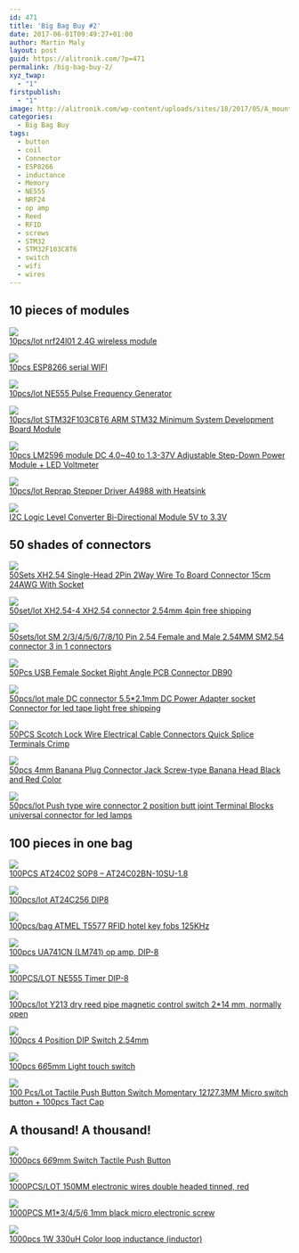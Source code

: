 ```yaml
---
id: 471
title: 'Big Bag Buy #2'
date: 2017-06-01T09:49:27+01:00
author: Martin Maly
layout: post
guid: https://alitronik.com/?p=471
permalink: /big-bag-buy-2/
xyz_twap:
  - "1"
firstpublish:
  - "1"
image: http://alitronik.com/wp-content/uploads/sites/18/2017/05/A_mountain_of_resistors.jpg
categories:
  - Big Bag Buy
tags:
  - button
  - coil
  - Connector
  - ESP8266
  - inductance
  - Memory
  - NE555
  - NRF24
  - op amp
  - Reed
  - RFID
  - screws
  - STM32
  - STM32F103C8T6
  - switch
  - wifi
  - wires
---
```

## 10 pieces of modules

<a href="http://s.click.aliexpress.com/e/J6UbQzR" target="_parent"><img src="//ae01.alicdn.com/kf/HTB1ue17RpXXXXbRXpXXq6xXFXXXs/-font-b-10pcs-b-font-lot-nrf24l01-24l01-2-4g-wireless-font-b-module-b.jpg_220x220.jpg" /><span style="display: block;">10pcs/lot nrf24l01 2.4G wireless module</span></a>

<a href="http://s.click.aliexpress.com/e/m6Eurb2" target="_parent"><img src="//ae01.alicdn.com/kf/HTB1uByHQFXXXXbsXVXXq6xXFXXXP/-font-b-10pcs-b-font-ESP8266-serial-WIFI-wireless-font-b-module-b-font-wireless.jpg_220x220.jpg" /><span style="display: block;">10pcs ESP8266 serial WIFI</span></a>

<a href="http://s.click.aliexpress.com/e/q7IU3R7" target="_parent"><img src="//ae01.alicdn.com/kf/HTB1UIuVLpXXXXadXVXXq6xXFXXX3/-font-b-10pcs-b-font-lot-NE555-Pulse-Frequency-Duty-Cycle-Adjustable-font-b-Module.jpg_220x220.jpg" /><span style="display: block;">10pcs/lot NE555 Pulse Frequency Generator</span></a>

<a href="http://s.click.aliexpress.com/e/rVzFm62" target="_parent"><img src="//ae01.alicdn.com/kf/HTB1WSbiMVXXXXbjXVXXq6xXFXXXP/-font-b-10pcs-b-font-lot-STM32F103C8T6-ARM-STM32-Minimum-System-Development-Board-font-b.jpg_220x220.jpg" /><span style="display: block;">10pcs/lot STM32F103C8T6 ARM STM32 Minimum System Development Board Module</span></a>

<a href="http://s.click.aliexpress.com/e/ZNFAUBQ" target="_parent"><img src="//ae01.alicdn.com/kf/HTB1ZkrTQFXXXXbMXpXXq6xXFXXX4/-font-b-10pcs-b-font-LM2596-font-b-module-b-font-DC-4-0-40.jpg_220x220.jpg" /><span style="display: block;">10pcs LM2596 module DC 4.0~40 to 1.3-37V Adjustable Step-Down Power Module + LED Voltmeter</span></a>

<a href="http://s.click.aliexpress.com/e/qV7qF2J" target="_parent"><img src="//ae01.alicdn.com/kf/HTB11ZJIIpXXXXa5XXXXq6xXFXXX4/Free-Shipping-font-b-10pcs-b-font-lot-Reprap-Stepper-Driver-A4988-Stepper-Motor-Driver-font.jpg_220x220.jpg" /><span style="display: block;">10pcs/lot Reprap Stepper Driver A4988 with Heatsink</span></a>

<a href="http://s.click.aliexpress.com/e/UjQnQFa" target="_parent"><img src="//ae01.alicdn.com/kf/HTB1hg27QXXXXXc0aXXXq6xXFXXXb/B0026-Free-shipping-font-b-10pcs-b-font-UART-SPI-Four-Channel-IIC-I2C-Logic-Level.jpg_220x220.jpg" /><span style="display: block;">I2C Logic Level Converter Bi-Directional Module 5V to 3.3V</span></a>

## 50 shades of connectors

<a href="http://s.click.aliexpress.com/e/3NVZrBA" target="_parent"><img src="//ae01.alicdn.com/kf/HTB18.iPOpXXXXa9apXXq6xXFXXXL/-font-b-50Sets-b-font-XH-Pitch-2-54mm-Single-Head-2Pin-2Way-Wire-To.jpg_220x220.jpg" /><span style="display: block;">50Sets XH2.54 Single-Head 2Pin 2Way Wire To Board Connector 15cm 24AWG With Socket</span></a>

<a href="http://s.click.aliexpress.com/e/7aMFqzn" target="_parent"><img src="//ae01.alicdn.com/kf/HTB1OdzzLpXXXXXdXVXXq6xXFXXX1/-font-b-50set-b-font-lot-font-b-XH2-54-b-font-4-font-b.jpg_220x220.jpg" /><span style="display: block;">50set/lot XH2.54-4 XH2.54 connector 2.54mm 4pin free shipping</span></a>

<a href="http://s.click.aliexpress.com/e/ZZnYVb6" target="_parent"><img src="//ae01.alicdn.com/kf/HTB1bBckQVXXXXb_XXXXq6xXFXXX6/-font-b-50sets-b-font-lot-SM-2-3-4-5-6-7-8-10.jpg_220x220.jpg" /><span style="display: block;">50sets/lot SM 2/3/4/5/6/7/8/10 Pin 2.54 Female and Male 2.54MM SM2.54 connector 3 in 1 connectors</span></a>

<a href="http://s.click.aliexpress.com/e/ZrNVfAq" target="_parent"><img src="//ae01.alicdn.com/kf/HTB1QaxwJVXXXXbEXpXXq6xXFXXXu/-font-b-50Pcs-b-font-b-type-usb-jack-font-b-connector-b-font-printer.jpg_220x220.jpg" /><span style="display: block;">50Pcs USB Female Socket Right Angle PCB Connector DB90</span></a>

<a href="http://s.click.aliexpress.com/e/zzzZrfq" target="_parent"><img src="//ae01.alicdn.com/kf/HTB1s5itRpXXXXX2apXXq6xXFXXXh/SXZM-font-b-50pcs-b-font-lot-male-DC-font-b-connector-b-font-5-5.jpg_220x220.jpg" /><span style="display: block;">50pcs/lot male DC connector 5.5*2.1mm DC Power Adapter socket Connector for led tape light free shipping</span></a>

<a href="http://s.click.aliexpress.com/e/YbmAIu7" target="_parent"><img src="//ae01.alicdn.com/kf/HTB1l6bjMXXXXXaOaXXXq6xXFXXXo/-font-b-50PCS-b-font-Scotch-Lock-Wire-Electrical-Cable-font-b-Connectors-b-font.jpg_220x220.jpg" /><span style="display: block;">50PCS Scotch Lock Wire Electrical Cable Connectors Quick Splice Terminals Crimp</span></a>

<a href="http://s.click.aliexpress.com/e/bAAAIem" target="_parent"><img src="//ae01.alicdn.com/kf/HTB1BVE5NVXXXXbKXXXXq6xXFXXX1/-font-b-50pcs-b-font-4mm-Banana-Plug-font-b-Connector-b-font-Jack-Screw.jpg_220x220.jpg" /><span style="display: block;">50pcs 4mm Banana Plug Connector Jack Screw-type Banana Head Black and Red Color</span></a>

<a href="http://s.click.aliexpress.com/e/rnIuz7y" target="_parent"><img src="//ae01.alicdn.com/kf/HTB1_khnNXXXXXcyXVXXq6xXFXXXP/-font-b-50pcs-b-font-lot-Push-type-wire-font-b-connector-b-font-2P.jpg_220x220.jpg" /><span style="display: block;">50pcs/lot Push type wire connector 2 position butt joint Terminal Blocks universal connector for led lamps</span></a>

## 100 pieces in one bag

<a href="http://s.click.aliexpress.com/e/2vJyJ6a" target="_parent"><img src="//ae01.alicdn.com/kf/HTB1gi9xNXXXXXc6XXXXq6xXFXXX9/Free-Shipping-font-b-100PCS-b-font-AT24C02-24C02-font-b-ATMEL-b-font-SOP8-AT24C02BN.jpg_220x220.jpg" /><span style="display: block;">100PCS AT24C02 SOP8 &#8211; AT24C02BN-10SU-1.8</span></a>

<a href="http://s.click.aliexpress.com/e/mEMJ6eq" target="_parent"><img src="//ae01.alicdn.com/kf/HTB126TUOVXXXXanXFXXq6xXFXXXe/Free-shipping-font-b-100pcs-b-font-lot-AT24C256-24C256-DIP8-memory-new.jpg_220x220.jpg" /><span style="display: block;">100pcs/lot AT24C256 DIP8</span></a>

<a href="http://s.click.aliexpress.com/e/M7A6Iiq" target="_parent"><img src="//ae01.alicdn.com/kf/HTB1QwVlPVXXXXawXXXXq6xXFXXXm/-font-b-100pcs-b-font-bag-font-b-ATMEL-b-font-T5577-RFID-hotel-key.jpg_220x220.jpg" /><span style="display: block;">100pcs/bag ATMEL T5577 RFID hotel key fobs 125KHz</span></a>

<a href="http://s.click.aliexpress.com/e/Un2fYrN" target="_parent"><img src="//ae01.alicdn.com/kf/HTB1MkSyMpXXXXccXVXXq6xXFXXXz/Free-Shipping-font-b-100pcs-b-font-DIP8-font-b-IC-b-font-UA741CN-UA741CP-UA741.jpg_220x220.jpg" /><span style="display: block;">100pcs UA741CN (LM741) op amp, DIP-8</span></a>

<a href="http://s.click.aliexpress.com/e/VN3vvRR" target="_parent"><img src="//ae01.alicdn.com/kf/HTB139AVIXXXXXcjXVXXq6xXFXXXD/-font-b-100PCS-b-font-LOT-New-font-b-NE555-b-font-NE555P-NE555N-555.jpg_220x220.jpg" /><span style="display: block;">100PCS/LOT NE555 Timer DIP-8</span></a>

<a href="http://s.click.aliexpress.com/e/RNFuFqv" target="_parent"><img src="//ae01.alicdn.com/kf/HTB1_.kpNXXXXXbdXXXXq6xXFXXXW/-font-b-100pcs-b-font-lot-Y213-Dry-Reed-Pipe-Magnetic-Control-font-b-Switch.jpg_220x220.jpg" /><span style="display: block;">100pcs/lot Y213 dry reed pipe magnetic control switch 2*14 mm, normally open</span></a>

<a href="http://s.click.aliexpress.com/e/AEQJU3Z" target="_parent"><img src="//ae01.alicdn.com/kf/HTB1r8tBKFXXXXbaXFXXq6xXFXXX2/Free-Shipping-font-b-100pcs-b-font-4-Position-4P-DIP-font-b-Switch-b-font.jpg_220x220.jpg" /><span style="display: block;">100pcs 4 Position DIP Switch 2.54mm</span></a>

<a href="http://s.click.aliexpress.com/e/nEyjIMF" target="_parent"><img src="//ae01.alicdn.com/kf/HTB1pGmeOXXXXXaGXXXXq6xXFXXXM/-font-b-100pcs-b-font-6-6-5mm-Light-touch-font-b-switch-b-font.jpg_220x220.jpg" /><span style="display: block;">100pcs 6*6*5mm Light touch switch</span></a>

<a href="http://s.click.aliexpress.com/e/MRnMJE6" target="_parent"><img src="//ae01.alicdn.com/kf/HTB1.0D1MVXXXXc.XXXXq6xXFXXXa/100-Pcs-Lot-Tactile-Push-Button-font-b-Switch-b-font-Momentary-12-12-7-3MM.jpg_220x220.jpg" /><span style="display: block;">100 Pcs/Lot Tactile Push Button Switch Momentary 12*12*7.3MM Micro switch button + 100pcs Tact Cap</span></a>

## A thousand! A thousand!

<a href="http://s.click.aliexpress.com/e/uR7aQN3" target="_parent"><img src="//ae01.alicdn.com/kf/HTB1yBQlPVXXXXXJXVXXq6xXFXXXl/1pack-font-b-1000pcs-b-font-6-6-9mm-Switch-Tactile-Push-Button-font-b-electronics.jpg_220x220.jpg" /><span style="display: block;">1000pcs 6*6*9mm Switch Tactile Push Button</span></a>

<a href="http://s.click.aliexpress.com/e/vnmeu3f" target="_parent"><img src="//ae01.alicdn.com/kf/HTB1cMzDOFXXXXa1XFXXq6xXFXXXa/-font-b-1000PCS-b-font-LOT-Wires-1000-150MM-font-b-electronic-b-font-wire.jpg_220x220.jpg" /><span style="display: block;">1000PCS/LOT 150MM electronic wires double headed tinned, red</span></a>

<a href="http://s.click.aliexpress.com/e/JaUfyf6" target="_parent"><img src="//ae01.alicdn.com/kf/HTB1kLdaPXXXXXbTXXXXq6xXFXXX6/-font-b-1000PCS-b-font-M1-3-4-5-6-1mm-black-micro-font-b.jpg_220x220.jpg" /><span style="display: block;">1000PCS M1*3/4/5/6 1mm black micro electronic screw</span></a>

<a href="http://s.click.aliexpress.com/e/Q7EYvvn" target="_parent"><img src="//ae01.alicdn.com/kf/HTB1W9giPXXXXXa6XFXXq6xXFXXXn/Free-Shipping-font-b-1000pcs-b-font-0510-1W-330uH-Color-loop-font-b-inductance-b.jpg_220x220.jpg" /><span style="display: block;">1000pcs 1W 330uH Color loop inductance (inductor)</span></a>
